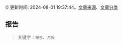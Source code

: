 :alarm_clock: 更新时间: 2024-08-01 19:37:44。[文章来源](/README.md)、[文章分类](/TAGS.md)

## 报告


> 关键字：`报告`、`月报`



